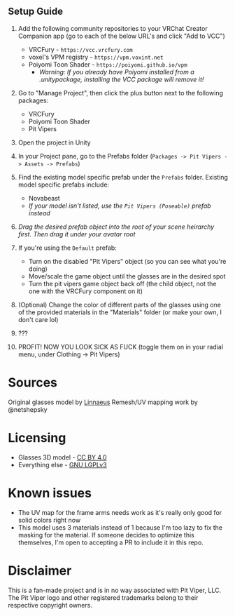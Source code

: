 ## Setup Guide
1. Add the following community repositories to your VRChat Creator Companion app (go to each of the below URL's and click "Add to VCC")
    - VRCFury - `https://vcc.vrcfury.com`
    - voxel's VPM registry - `https://vpm.voxint.net`
    - Poiyomi Toon Shader - `https://poiyomi.github.io/vpm`
      - *Warning: If you already have Poiyomi installed from a .unitypackage, installing the VCC package will remove it!*
2. Go to "Manage Project", then click the plus button next to the following packages:
    - VRCFury
    - Poiyomi Toon Shader
    - Pit Vipers
3. Open the project in Unity
4. In your Project pane, go to the Prefabs folder (`Packages -> Pit Vipers -> Assets -> Prefabs`)

5. Find the existing model specific prefab under the `Prefabs` folder. Existing model specific prefabs include:
    - Novabeast
    - _If your model isn't listed, use the `Pit Vipers (Poseable)` prefab instead_
6. *Drag the desired prefab object into the root of your scene heirarchy first. Then drag it under your avatar root*

7. If you're using the `Default` prefab:
    - Turn on the disabled "Pit Vipers" object (so you can see what you're doing)
    - Move/scale the game object until the glasses are in the desired spot
    - Turn the pit vipers game object back off (the child object, not the one with the VRCFury component on it)

9. (Optional) Change the color of different parts of the glasses using one of the provided materials in the "Materials" folder (or make your own, I don't care lol)
9. ???
10. PROFIT! NOW YOU LOOK SICK AS FUCK (toggle them on in your radial menu, under Clothing -> Pit Vipers)

# Sources
Original glasses model by [Linnaeus](https://sketchfab.com/3d-models/pit-viper-style-glasses-5a4c994f0b7342f48783325f4b001731)
Remesh/UV mapping work by @netshepsky

# Licensing
- Glasses 3D model - [CC BY 4.0](https://creativecommons.org/licenses/by/4.0/deed.en)
- Everything else - [GNU LGPLv3](https://choosealicense.com/licenses/lgpl-3.0/)

# Known issues
- The UV map for the frame arms needs work as it's really only good for solid colors right now
- This model uses 3 materials instead of 1 because I'm too lazy to fix the masking for the material. If someone decides to optimize this themselves, I'm open to accepting a PR to include it in this repo.

# Disclaimer
This is a fan-made project and is in no way associated with Pit Viper, LLC. The Pit Viper logo and other registered trademarks belong to their respective copyright owners.